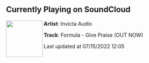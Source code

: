 ## Currently Playing on SoundCloud

[<img align="left" width="100" src="https://i1.sndcdn.com/artworks-iIk73IW8lZLZ7WW2-BL9ypg-t500x500.jpg">](https://soundcloud.com/invictaaudio/formula-give-praise-clip?in=invictaaudio/sets/selected-by-invicta-audio)

**Artist**: Invicta Audio 

**Track**: Formula - Give Praise (OUT NOW)

Last updated at 07/15/2022 12:05
